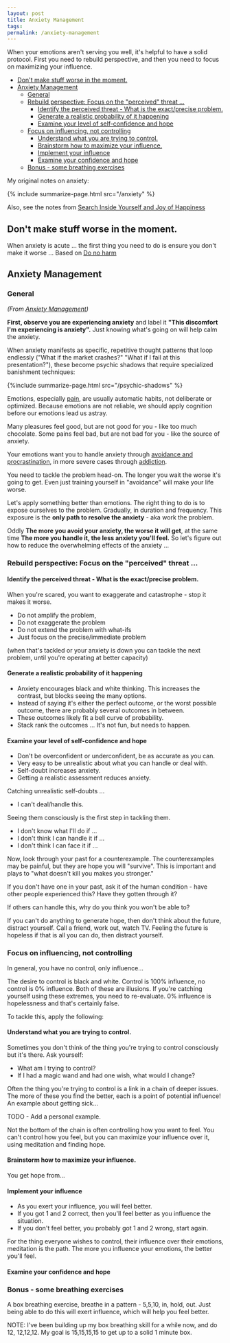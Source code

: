```yaml
---
layout: post
title: Anxiety Management
tags:
permalink: /anxiety-management
---
```


When your emotions aren't serving you well, it's helpful to have a solid protocol. First you need to rebuild perspective, and then you need to focus on maximizing your influence.

<!-- prettier-ignore-start -->
<!-- vim-markdown-toc-start -->

- [Don't make stuff worse in the moment.](#dont-make-stuff-worse-in-the-moment)
- [Anxiety Management](#anxiety-management)
    - [General](#general)
    - [Rebuild perspective: Focus on the "perceived" threat ...](#rebuild-perspective-focus-on-the-perceived-threat-)
        - [Identify the perceived threat - What is the exact/precise problem.](#identify-the-perceived-threat---what-is-the-exactprecise-problem)
        - [Generate a realistic probability of it happening](#generate-a-realistic-probability-of-it-happening)
        - [Examine your level of self-confidence and hope](#examine-your-level-of-self-confidence-and-hope)
    - [Focus on influencing, not controlling](#focus-on-influencing-not-controlling)
        - [Understand what you are trying to control.](#understand-what-you-are-trying-to-control)
        - [Brainstorm how to maximize your influence.](#brainstorm-how-to-maximize-your-influence)
        - [Implement your influence](#implement-your-influence)
        - [Examine your confidence and hope](#examine-your-confidence-and-hope)
    - [Bonus - some breathing exercises](#bonus---some-breathing-exercises)

<!-- vim-markdown-toc-end -->
<!-- prettier-ignore-end -->

My original notes on anxiety:

{% include summarize-page.html src="/anxiety" %}

Also, see the notes from [Search Inside Yourself and Joy of Happiness](/siy#working-with-suffering)

## Don't make stuff worse in the moment.

When anxiety is acute ... the first thing you need to do is ensure you don't make it worse ... Based on [Do no harm](https://whatilearnedsofar.com/practice/first-order-of-business/)

## Anxiety Management

### General

_(From [Anxiety Management](https://whatilearnedsofar.com/practice/anxiety-management/))_

**First, observe you are experiencing anxiety** and label it **"This discomfort I'm experiencing is anxiety".** Just knowing what's going on will help calm the anxiety.

When anxiety manifests as specific, repetitive thought patterns that loop endlessly ("What if the market crashes?" "What if I fail at this presentation?"), these become psychic shadows that require specialized banishment techniques:

{%include summarize-page.html src="/psychic-shadows" %}

Emotions, especially [pain](/mental-pain), are usually automatic habits, not deliberate or optimized. Because emotions are not reliable, we should apply cognition before our emotions lead us astray.

Many pleasures feel good, but are not good for you - like too much chocolate. Some pains feel bad, but are not bad for you - like the source of anxiety.

Your emotions want you to handle anxiety through [avoidance and procrastination](/frog), in more severe cases through [addiction](/addiction).

You need to tackle the problem head-on. The longer you wait the worse it's going to get. Even just training yourself in "avoidance" will make your life worse.

Let's apply something better than emotions. The right thing to do is to expose ourselves to the problem. Gradually, in duration and frequency. This exposure is the **only path to resolve the anxiety** - aka work the problem.

Oddly **The more you avoid your anxiety, the worse it will get**, at the same time **The more you handle it, the less anxiety you'll feel.** So let's figure out how to reduce the overwhelming effects of the anxiety ...

### Rebuild perspective: Focus on the "perceived" threat ...

#### Identify the perceived threat - What is the exact/precise problem.

When you're scared, you want to exaggerate and catastrophe - stop it makes it worse.

- Do not amplify the problem,
- Do not exaggerate the problem
- Do not extend the problem with what-ifs
- Just focus on the precise/immediate problem

(when that's tackled or your anxiety is down you can tackle the next problem, until you're operating at better capacity)

#### Generate a realistic probability of it happening

- Anxiety encourages black and white thinking. This increases the contrast, but blocks seeing the many options.
- Instead of saying it's either the perfect outcome, or the worst possible outcome, there are probably several outcomes in between.
- These outcomes likely fit a bell curve of probability.
- Stack rank the outcomes ... It's not fun, but needs to happen.

#### Examine your level of self-confidence and hope

- Don't be overconfident or underconfident, be as accurate as you can.
- Very easy to be unrealistic about what you can handle or deal with.
- Self-doubt increases anxiety.
- Getting a realistic assessment reduces anxiety.

Catching unrealistic self-doubts ...

- I can't deal/handle this.

Seeing them consciously is the first step in tackling them.

- I don't know what I'll do if ...
- I don't think I can handle it if ...
- I don't think I can face it if ...

Now, look through your past for a counterexample. The counterexamples may be painful, but they are hope you will "survive". This is important and plays to "what doesn't kill you makes you stronger."

If you don't have one in your past, ask it of the human condition - have other people experienced this? Have they gotten through it?

If others can handle this, why do you think you won't be able to?

If you can't do anything to generate hope, then don't think about the future, distract yourself. Call a friend, work out, watch TV. Feeling the future is hopeless if that is all you can do, then distract yourself.

### Focus on influencing, not controlling

In general, you have no control, only influence...

The desire to control is black and white. Control is 100% influence, no control is 0% influence. Both of these are illusions. If you're catching yourself using these extremes, you need to re-evaluate. 0% influence is hopelessness and that's certainly false.

To tackle this, apply the following:

#### Understand what you are trying to control.

Sometimes you don't think of the thing you're trying to control consciously but it's there. Ask yourself:

- What am I trying to control?
- If I had a magic wand and had one wish, what would I change?

Often the thing you're trying to control is a link in a chain of deeper issues. The more of these you find the better, each is a point of potential influence! An example about getting sick...

TODO - Add a personal example.

Not the bottom of the chain is often controlling how you want to feel. You can't control how you feel, but you can maximize your influence over it, using meditation and finding hope.

#### Brainstorm how to maximize your influence.

You get hope from...

#### Implement your influence

- As you exert your influence, you will feel better.
- If you got 1 and 2 correct, then you'll feel better as you influence the situation.
- If you don't feel better, you probably got 1 and 2 wrong, start again.

For the thing everyone wishes to control, their influence over their emotions, meditation is the path. The more you influence your emotions, the better you'll feel.

#### Examine your confidence and hope

### Bonus - some breathing exercises

A box breathing exercise, breathe in a pattern - 5,5,10, in, hold, out. Just being able to do this will exert influence, which will help you feel better.

NOTE: I've been building up my box breathing skill for a while now, and do 12, 12,12,12. My goal is 15,15,15,15 to get up to a solid 1 minute box.
